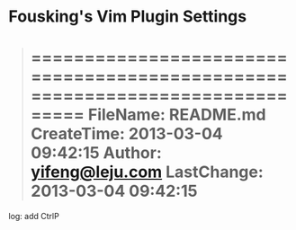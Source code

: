 # Fousking's Vim Plugin Settings #


 >=============================================================================
 >     FileName: README.md
 >   CreateTime: 2013-03-04 09:42:15
 >       Author: yifeng@leju.com
 >   LastChange: 2013-03-04 09:42:15
 >=============================================================================


log: add CtrlP
